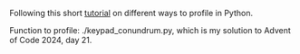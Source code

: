 Following this short [tutorial](https://www.freecodecamp.org/news/how-to-use-pythons-built-in-profiling-tools-examples-and-best-practices/) on different ways to profile in Python.

Function to profile: ./keypad_conundrum.py, which is my solution to Advent of Code 2024, day 21.

